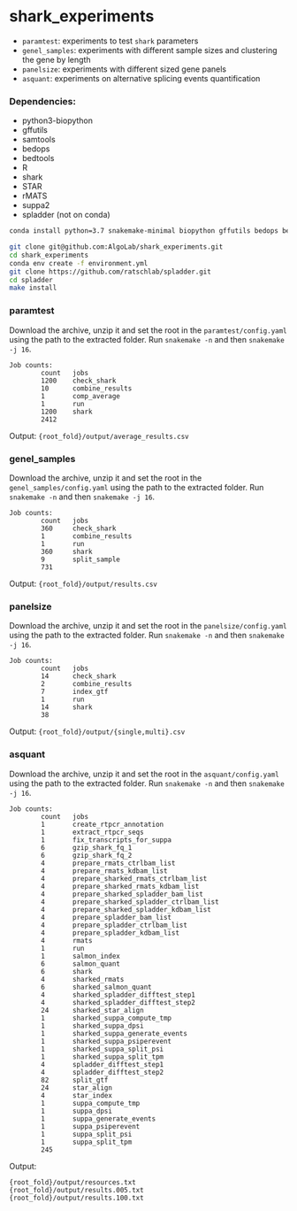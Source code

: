 # shark_experiments

* `paramtest`: experiments to test `shark` parameters
* `genel_samples`: experiments with different sample sizes and clustering the gene by length
* `panelsize`: experiments with different sized gene panels
* `asquant`: experiments on alternative splicing events quantification

### Dependencies:
* python3-biopython
* gffutils
* samtools
* bedops
* bedtools
* R
* shark
* STAR
* rMATS
* suppa2
* spladder (not on conda)

```bash
conda install python=3.7 snakemake-minimal biopython gffutils bedops bedtools R samtools pysam shark STAR rmats suppa salmon numpy matplotlib scipy intervaltree h5py pysam statsmodels

git clone git@github.com:AlgoLab/shark_experiments.git
cd shark_experiments
conda env create -f environment.yml
git clone https://github.com/ratschlab/spladder.git
cd spladder
make install
```

### paramtest
Download the archive, unzip it and set the root in the `paramtest/config.yaml` using the path to the extracted folder. Run `snakemake -n` and then `snakemake -j 16`.
```
Job counts:
        count   jobs
        1200    check_shark
        10      combine_results
        1       comp_average
        1       run
        1200    shark
        2412
```

Output: `{root_fold}/output/average_results.csv`

### genel_samples
Download the archive, unzip it and set the root in the `genel_samples/config.yaml` using the path to the extracted folder. Run `snakemake -n` and then `snakemake -j 16`.
```
Job counts:
        count   jobs
        360     check_shark
        1       combine_results
        1       run
        360     shark
        9       split_sample
        731
```

Output: `{root_fold}/output/results.csv`

### panelsize
Download the archive, unzip it and set the root in the `panelsize/config.yaml` using the path to the extracted folder. Run `snakemake -n` and then `snakemake -j 16`.
```
Job counts:
        count   jobs
        14      check_shark
        2       combine_results
        7       index_gtf
        1       run
        14      shark
        38
```

Output: `{root_fold}/output/{single,multi}.csv`

### asquant
Download the archive, unzip it and set the root in the `asquant/config.yaml` using the path to the extracted folder. Run `snakemake -n` and then `snakemake -j 16`.
```
Job counts:
        count   jobs
        1       create_rtpcr_annotation
        1       extract_rtpcr_seqs
        1       fix_transcripts_for_suppa
        6       gzip_shark_fq_1
        6       gzip_shark_fq_2
        4       prepare_rmats_ctrlbam_list
        4       prepare_rmats_kdbam_list
        4       prepare_sharked_rmats_ctrlbam_list
        4       prepare_sharked_rmats_kdbam_list
        4       prepare_sharked_spladder_bam_list
        4       prepare_sharked_spladder_ctrlbam_list
        4       prepare_sharked_spladder_kdbam_list
        4       prepare_spladder_bam_list
        4       prepare_spladder_ctrlbam_list
        4       prepare_spladder_kdbam_list
        4       rmats
        1       run
        1       salmon_index
        6       salmon_quant
        6       shark
        4       sharked_rmats
        6       sharked_salmon_quant
        4       sharked_spladder_difftest_step1
        4       sharked_spladder_difftest_step2
        24      sharked_star_align
        1       sharked_suppa_compute_tmp
        1       sharked_suppa_dpsi
        1       sharked_suppa_generate_events
        1       sharked_suppa_psiperevent
        1       sharked_suppa_split_psi
        1       sharked_suppa_split_tpm
        4       spladder_difftest_step1
        4       spladder_difftest_step2
        82      split_gtf
        24      star_align
        4       star_index
        1       suppa_compute_tmp
        1       suppa_dpsi
        1       suppa_generate_events
        1       suppa_psiperevent
        1       suppa_split_psi
        1       suppa_split_tpm
        245
```

Output:
```
{root_fold}/output/resources.txt
{root_fold}/output/results.005.txt
{root_fold}/output/results.100.txt
```
